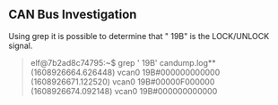 ## CAN Bus Investigation
Using grep it is possible to determine that " 19B" is the LOCK/UNLOCK signal.

> elf@7b2ad8c74795:~$ grep ' 19B' candump.log**  (1608926664.626448)
> vcan0 19B#000000000000 (1608926671.122520) vcan0 19B#00000F000000
> (1608926674.092148) vcan0 19B#000000000000

<!--stackedit_data:
eyJoaXN0b3J5IjpbLTE4NjQxOTM1MjUsMTU3NjA2NzUxMF19
-->